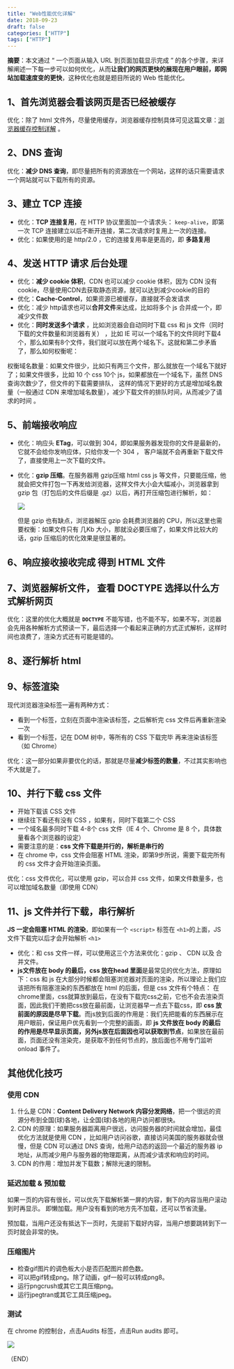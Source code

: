 ```yaml
---
title: "Web性能优化详解"
date: 2018-09-23
draft: false
categories: ["HTTP"] 
tags: ["HTTP"]
---
```


**摘要**：本文通过 “ 一个页面从输入 URL 到页面加载显示完成 ” 的各个步骤，来详解阐述一下每一步可以如何优化，从而**让我们的网页更快的展现在用户眼前，即网站加载速度变的更快**，这种优化也就是题目所说的 Web 性能优化。

## 1、首先浏览器会看该网页是否已经被缓存

优化：除了 html 文件外，尽量使用缓存，浏览器缓存控制具体可见这篇文章：[浏览器缓存控制详解](https://www.jianshu.com/p/9ed3e8759ce3) 。

## 2、DNS 查询
优化：**减少 DNS 查询**，即尽量把所有的资源放在一个网站，这样的话只需要请求一个网站就可以下载所有的资源。

## 3、建立 TCP 连接
- 优化：**TCP 连接复用**，在 HTTP 协议里面加一个请求头： `keep-alive`，即第一次 TCP 连接建立以后不断开连接，第二次请求时复用上一次的连接。
- 优化：如果使用的是 http/2.0 ，它的连接复用率是更高的，即 **多路复用**

## 4、发送 HTTP 请求 后台处理
- 优化：**减少 cookie 体积**，CDN 也可以减少 cookie 体积，因为 CDN 没有 cookie，尽量使用CDN去获取静态资源，就可以达到减少cookie的目的
- 优化：**Cache-Control**，如果资源已被缓存，直接就不会发请求
- 优化：减少 http请求也可以**合并文件**来达成，比如将多个 js 合并成一个，即减少文件数
- 优化：**同时发送多个请求** ，比如浏览器会自动同时下载 css 和 js 文件（同时下载的文件数量和浏览器有关） ，比如 IE 可以一个域名下的文件同时下载4个，那么如果有8个文件，我们就可以放在两个域名下。这就和第二步矛盾了，那么如何权衡呢：

权衡域名数量：如果文件很少，比如只有两三个文件，那么就放在一个域名下就好了；如果文件很多，比如 10 个 css 10个 js，如果都放在一个域名下，虽然 DNS 查询次数少了，但文件的下载需要排队， 这样的情况下更好的方式是增加域名数量（一般通过 CDN 来增加域名数量），减少下载文件的排队时间，从而减少了请求的时间 。

## 5、前端接收响应
- 优化：响应头 **ETag**，可以做到 304，即如果服务器发现你的文件是最新的，它就不会给你发响应体，只给你发一个 304 ， 客户端就不会再重新下载文件了，直接使用上一次下载的文件。
- 优化：**gzip 压缩**。在服务器用 gzip压缩 html css js 等文件，只要能压缩，他就会把文件打包一下再发给浏览器，这样文件大小会大幅减小，浏览器拿到 gzip 包（打包后的文件后缀是 .gz）以后，再打开压缩包进行解析，如：

    ![](https://upload-images.jianshu.io/upload_images/11827773-b7f727a8157f4728.png?imageMogr2/auto-orient/strip%7CimageView2/2/w/1240)
  
    但是 gzip 也有缺点，浏览器解压 gzip 会耗费浏览器的 CPU，所以这里也需要权衡：如果文件只有 几Kb 大小，那就没必要压缩了，如果文件比较大的话，gzip 压缩后的优化效果是很显著的。

## 6、响应接收接收完成 得到 HTML 文件

## 7、浏览器解析文件， 查看 DOCTYPE 选择以什么方式解析网页
优化：这里的优化大概就是 **`DOCTYPE`** 不能写错，也不能不写，如果不写，浏览器会先用各种解析方式预读一下，最后选择一个看起来正确的方式正式解析，这样时间也浪费了，渲染方式还有可能是错的。

## 8、逐行解析 html

## 9、标签渲染
现代浏览器渲染标签一遍有两种方式：
- 看到一个标签，立刻在页面中渲染该标签，之后解析完 css 文件后再重新渲染一次
- 看到一个标签，记在 DOM 树中，等所有的 CSS 下载完毕 再来渲染该标签（如 Chrome）

优化：这一部分如果非要优化的话，那就是尽量**减少标签的数量**，不过其实影响也不大就是了。

## 10、并行下载 css 文件
- 开始下载该 CSS 文件
- 继续往下看还有没有 CSS ，如果有，同时下载第二个 CSS 
- 一个域名最多同时下载 4-8个 css 文件（IE 4 个、Chrome 是 8 个，具体数量看各个浏览器的设定）
- 需要注意的是：**css 文件下载是并行的，解析是串行的**
- 在 chrome 中，css 文件会阻塞 HTML 渲染，即第9步所说，需要下载完所有的 css 文件才会开始渲染页面。

优化：css 文件优化，可以使用 gzip，可以合并 css 文件，如果文件数量多，也可以增加域名数量（即使用 CDN）

## 11、js 文件并行下载，串行解析
**JS 一定会阻塞 HTML 的渲染**，即如果有一个 `<script>` 标签在 `<h1>`的上面，JS 文件下载完以后才会开始解析 `<h1>`

- 优化：和 css 文件一样，可以使用这三个方法来优化：gzip 、 CDN 以及 合并文件。
-  **js文件放在 body 的最后，css 放在head 里面**是最常见的优化方法，原理如下：css 和 js 在大部分时候都会阻塞浏览器对页面的渲染，所以理论上我们应该把所有阻塞渲染的东西都放在 html 的后面，但是 css 文件有个特点： 在chrome里面，css就算放到最后，在没有下载完css之前，它也不会去渲染页面，因此我们干脆把css放在最前面，让浏览器早一点去下载css，即 **css 放前面的原因是尽早下载**。而js放到后面的作用是：我们先把能看的东西展示在用户眼前，保证用户优先看到一个完整的画面，即 **js 文件放在 body 的最后的作用是尽早显示页面，另外js放在后面因也可以获取到节点**，如果放在最前面，页面还没有渲染完，是获取不到任何节点的，放后面也不用专门监听 onload 事件了。

## 其他优化技巧

###  使用 CDN 
1.  什么是 CDN：**Content Delivery Network 内容分发网络**，把一个很远的资源分布到全国(球)各地，让全国(球)各地的用户访问都很快。
0. CDN 的原理：如果服务器距离用户很远，访问服务器的时间就会增加，最佳优化方法就是使用 CDN ，比如用户访问谷歌，直接访问美国的服务器就会很慢，但是 CDN 可以通过 DNS 查询，给用户动态的返回一个最近的服务器 ip 地址，从而减少用户与服务器的物理距离，从而减少请求和响应的时间。
0. CDN 的作用：增加并发下载数；解除光速的限制。

### 延迟加载 & 预加载
如果一页的内容有很长，可以优先下载解析第一屏的内容，剩下的内容当用户滚动到时再显示。 即懒加载。用户没有看到的地方先不加载，还可以节省流量。

预加载，当用户还没有抵达下一页时，先提前下载好内容，当用户想要跳转到下一页时就会非常的快。

### 压缩图片

- 检查gif图片的调色板大小是否匹配图片颜色数。
- 可以把gif转成png。除了动画，gif一般可以转成png8。
- 运行pngcrush或其它工具压缩png。
- 运行jpegtran或其它工具压缩jpeg。

### 测试
在 chrome 的控制台，点击Audits 标签，点击Run audits 即可。

![](https://upload-images.jianshu.io/upload_images/11827773-bdf6fce915ea4d7c.png?imageMogr2/auto-orient/strip%7CimageView2/2/w/1240)

（END）


